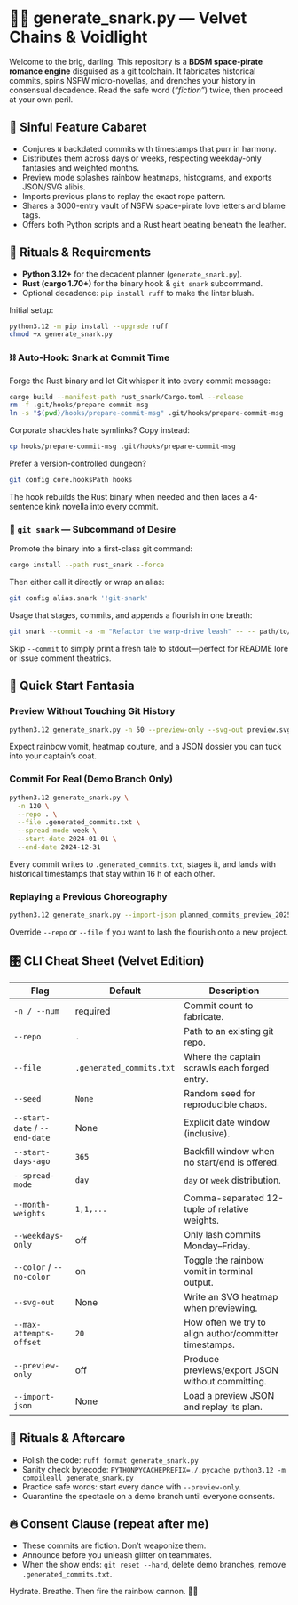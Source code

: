 # 🏴‍☠️ generate_snark.py — Velvet Chains & Voidlight

Welcome to the brig, darling. This repository is a **BDSM space-pirate romance engine** disguised as a git toolchain. It fabricates historical commits, spins NSFW micro-novellas, and drenches your history in consensual decadence. Read the safe word (_“fiction”_) twice, then proceed at your own peril.

## 🌌 Sinful Feature Cabaret

- Conjures `N` backdated commits with timestamps that purr in harmony.
- Distributes them across days or weeks, respecting weekday-only fantasies and weighted months.
- Preview mode splashes rainbow heatmaps, histograms, and exports JSON/SVG alibis.
- Imports previous plans to replay the exact rope pattern.
- Shares a 3000-entry vault of NSFW space-pirate love letters and blame tags.
- Offers both Python scripts and a Rust heart beating beneath the leather.

## 🔧 Rituals & Requirements

- **Python 3.12+** for the decadent planner (`generate_snark.py`).
- **Rust (cargo 1.70+)** for the binary hook & `git snark` subcommand.
- Optional decadence: `pip install ruff` to make the linter blush.

Initial setup:

```bash
python3.12 -m pip install --upgrade ruff
chmod +x generate_snark.py
```

### ⛓️ Auto-Hook: Snark at Commit Time

Forge the Rust binary and let Git whisper it into every commit message:

```bash
cargo build --manifest-path rust_snark/Cargo.toml --release
rm -f .git/hooks/prepare-commit-msg
ln -s "$(pwd)/hooks/prepare-commit-msg" .git/hooks/prepare-commit-msg
```

Corporate shackles hate symlinks? Copy instead:

```bash
cp hooks/prepare-commit-msg .git/hooks/prepare-commit-msg
```

Prefer a version-controlled dungeon?

```bash
git config core.hooksPath hooks
```

The hook rebuilds the Rust binary when needed and then laces a 4-sentence kink novella into every commit.

### 🚀 `git snark` — Subcommand of Desire

Promote the binary into a first-class git command:

```bash
cargo install --path rust_snark --force
```

Then either call it directly or wrap an alias:

```bash
git config alias.snark '!git-snark'
```

Usage that stages, commits, and appends a flourish in one breath:

```bash
git snark --commit -a -m "Refactor the warp-drive leash" -- -- path/to/file
```

Skip `--commit` to simply print a fresh tale to stdout—perfect for README lore or issue comment theatrics.

## 🚀 Quick Start Fantasia

### Preview Without Touching Git History

```bash
python3.12 generate_snark.py -n 50 --preview-only --svg-out preview.svg
```

Expect rainbow vomit, heatmap couture, and a JSON dossier you can tuck into your captain’s coat.

### Commit For Real (Demo Branch Only)

```bash
python3.12 generate_snark.py \
  -n 120 \
  --repo . \
  --file .generated_commits.txt \
  --spread-mode week \
  --start-date 2024-01-01 \
  --end-date 2024-12-31
```

Every commit writes to `.generated_commits.txt`, stages it, and lands with historical timestamps that stay within 16 h of each other.

### Replaying a Previous Choreography

```bash
python3.12 generate_snark.py --import-json planned_commits_preview_20251004T123059Z.json
```

Override `--repo` or `--file` if you want to lash the flourish onto a new project.

## 🎛️ CLI Cheat Sheet (Velvet Edition)

| Flag | Default | Description |
|------|---------|-------------|
| `-n / --num` | required | Commit count to fabricate. |
| `--repo` | `.` | Path to an existing git repo. |
| `--file` | `.generated_commits.txt` | Where the captain scrawls each forged entry. |
| `--seed` | `None` | Random seed for reproducible chaos. |
| `--start-date` / `--end-date` | None | Explicit date window (inclusive). |
| `--start-days-ago` | `365` | Backfill window when no start/end is offered. |
| `--spread-mode` | `day` | `day` or `week` distribution. |
| `--month-weights` | `1,1,...` | Comma-separated 12-tuple of relative weights. |
| `--weekdays-only` | off | Only lash commits Monday–Friday. |
| `--color` / `--no-color` | on | Toggle the rainbow vomit in terminal output. |
| `--svg-out` | None | Write an SVG heatmap when previewing. |
| `--max-attempts-offset` | `20` | How often we try to align author/committer timestamps. |
| `--preview-only` | off | Produce previews/export JSON without committing. |
| `--import-json` | None | Load a preview JSON and replay its plan. |

## 🧪 Rituals & Aftercare

- Polish the code: `ruff format generate_snark.py`
- Sanity check bytecode: `PYTHONPYCACHEPREFIX=./.pycache python3.12 -m compileall generate_snark.py`
- Practice safe words: start every dance with `--preview-only`.
- Quarantine the spectacle on a demo branch until everyone consents.

## 🔥 Consent Clause (repeat after me)

- These commits are fiction. Don’t weaponize them.
- Announce before you unleash glitter on teammates.
- When the show ends: `git reset --hard`, delete demo branches, remove `.generated_commits.txt`.

Hydrate. Breathe. Then fire the rainbow cannon. 🏳️‍🌈
